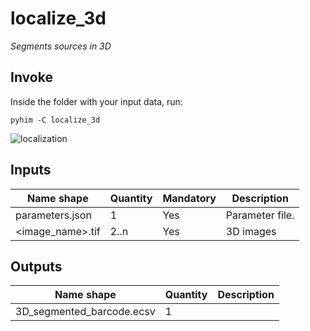 # localize_3d

*Segments sources in 3D*

## Invoke

Inside the folder with your input data, run:
```shell
pyhim -C localize_3d
```

![localization](../../../_static/from_tuto/localization.png)

## Inputs

|Name shape|Quantity|Mandatory|Description|
|---|---|---|---|
|parameters.json|1|Yes|Parameter file.|
|<image_name>.tif|2..n|Yes|3D images|

## Outputs
|Name shape|Quantity|Description|
|---|---|---|
|3D_segmented_barcode.ecsv|1||